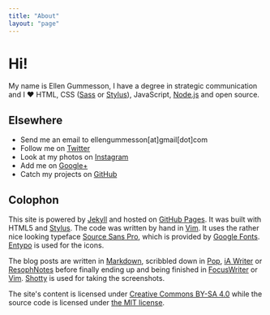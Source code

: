 ```yaml
---
title: "About"
layout: "page"
---
```


# Hi!

My name is Ellen Gummesson, I have a degree in strategic communication and I &hearts; HTML, CSS ([Sass](http://sass-lang.com/) or [Stylus](http://learnboost.github.io/stylus/)), JavaScript, [Node.js](http://nodejs.org/) and open source.

## Elsewhere

- Send me an email to ellengummesson[at]gmail[dot]com
- Follow me on [Twitter](https://twitter.com/pratnarkoman)
- Look at my photos on [Instagram](http://instagram.com/pratnarkoman/)
- Add me on [Google+](https://plus.google.com/108569513108478415869)
- Catch my projects on [GitHub](https://github.com/gummesson)

## Colophon

This site is powered by [Jekyll](http://www.jekyllrb.com/) and hosted on [GitHub Pages](http://pages.github.com/). It was built with HTML5 and [Stylus](http://learnboost.github.io/stylus/). The code was written by hand in [Vim](http://www.vim.org/). It uses the rather nice looking typeface [Source Sans Pro](http://www.google.com/webfonts/specimen/Source+Sans+Pro), which is provided by [Google Fonts](http://www.google.com/fonts). [Entypo](http://www.entypo.com/) is used for the icons.

The blog posts are written in [Markdown](http://daringfireball.net/projects/markdown/), scribbled down in [Pop](http://minimaltools.com/), [iA Writer](http://www.iawriter.com/) or [ResophNotes](http://resoph.com/ResophNotes/Welcome.html) before finally ending up and being finished in [FocusWriter](http://gottcode.org/focuswriter/) or [Vim](http://www.vim.org/). [Shotty](http://shotty.devs-on.net/en/Overview.aspx) is used for taking the screenshots.

The site's content is licensed under [Creative Commons BY-SA 4.0](http://creativecommons.org/licenses/by-sa/4.0/) while the source code is licensed under [the MIT license](http://opensource.org/licenses/MIT).
